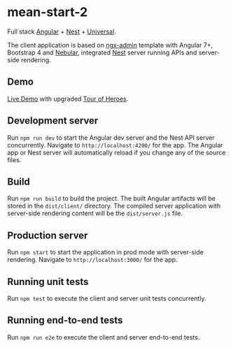 # mean-start-2

Full stack [Angular](https://github.com/angular/angular) + [Nest](https://github.com/nestjs/nest) + [Universal](https://github.com/angular/universal).

The client application is based on [ngx-admin](https://github.com/akveo/ngx-admin) template with Angular 7+, Bootstrap 4 and [Nebular](https://github.com/akveo/nebular), integrated [Nest](https://github.com/nestjs/nest) server running APIs and server-side rendering.

## Demo

[Live Demo](https://mean-start-2.herokuapp.com) with upgraded [Tour of Heroes](https://mean-start-2.herokuapp.com/#/pages/heroes/dashboard).

## Development server

Run `npm run dev` to start the Angular dev server and the Nest API server concurrently. Navigate to `http://localhost:4200/` for the app. The Angular app or Nest server will automatically reload if you change any of the source files.

## Build

Run `npm run build` to build the project. The built Angular artifacts will be stored in the `dist/client/` directory. The compiled server application with server-side rendering content will be the `dist/server.js` file.

## Production server

Run `npm start` to start the application in prod mode with server-side rendering. Navigate to `http://localhost:3000/` for the app.

## Running unit tests

Run `npm test` to execute the client and server unit tests concurrently.

## Running end-to-end tests

Run `npm run e2e` to execute the client and server end-to-end tests.
